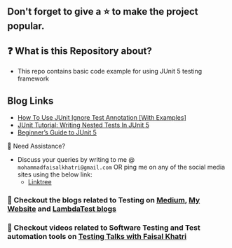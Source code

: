 ## Don't forget to give a :star: to make the project popular.

## :question: What is this Repository about?

- This repo contains basic code example for using JUnit 5 testing framework

## Blog Links

- [How To Use JUnit Ignore Test Annotation [With Examples]](https://www.lambdatest.com/blog/junit-ignore-test-annotation/)
- [JUnit Tutorial: Writing Nested Tests In JUnit 5](https://www.lambdatest.com/learning-hub/junit5-nested-tests)
- [Beginner’s Guide to JUnit 5](https://medium.com/@iamfaisalkhatri/beginners-guide-to-junit-5-7756286cd4be)

🧬 Need Assistance?

- Discuss your queries by writing to me @ `mohammadfaisalkhatri@gmail.com`
  OR ping me on any of the social media sites using the below link:
    - [Linktree](https://linktr.ee/faisalkhatri)

### :thought_balloon: Checkout the blogs related to Testing on [Medium](https://medium.com/@iamfaisalkhatri), [My Website](https://mfaisalkhatri.github.io) and [LambdaTest blogs](https://www.lambdatest.com/blog/author/mfaisalkhatri/)

### :bookmark: Checkout videos related to Software Testing and Test automation tools on [Testing Talks with Faisal Khatri](https://www.youtube.com/@faisalkhatriqa)